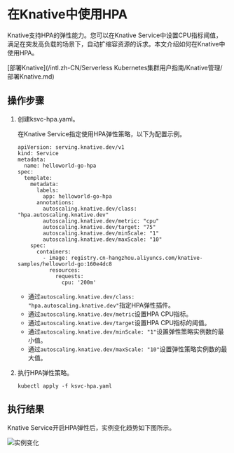 # 在Knative中使用HPA

Knative支持HPA的弹性能力。您可以在Knative Service中设置CPU指标阈值，满足在突发高负载的场景下，自动扩缩容资源的诉求。本文介绍如何在Knative中使用HPA。

[部署Knative](/intl.zh-CN/Serverless Kubernetes集群用户指南/Knative管理/部署Knative.md)

## 操作步骤

1.  创建ksvc-hpa.yaml。

    在Knative Service指定使用HPA弹性策略，以下为配置示例。

    ```
    apiVersion: serving.knative.dev/v1
    kind: Service
    metadata:
      name: helloworld-go-hpa
    spec:
      template:
        metadata:
          labels:
            app: helloworld-go-hpa
          annotations:
            autoscaling.knative.dev/class: "hpa.autoscaling.knative.dev"
            autoscaling.knative.dev/metric: "cpu"
            autoscaling.knative.dev/target: "75"
            autoscaling.knative.dev/minScale: "1"
            autoscaling.knative.dev/maxScale: "10"
        spec:
          containers:
            - image: registry.cn-hangzhou.aliyuncs.com/knative-samples/helloworld-go:160e4dc8
              resources:
                requests:
                  cpu: '200m'              
    ```

    -   通过`autoscaling.knative.dev/class: "hpa.autoscaling.knative.dev"`指定HPA弹性插件。
    -   通过`autoscaling.knative.dev/metric`设置HPA CPU指标。
    -   通过`autoscaling.knative.dev/target`设置HPA CPU指标的阈值。
    -   通过`autoscaling.knative.dev/minScale: "1"`设置弹性策略实例数的最小值。
    -   通过`autoscaling.knative.dev/maxScale: "10"`设置弹性策略实例数的最大值。
2.  执行HPA弹性策略。

    ```
    kubectl apply -f ksvc-hpa.yaml
    ```


## 执行结果

Knative Service开启HPA弹性后，实例变化趋势如下图所示。

![实例变化](https://static-aliyun-doc.oss-cn-hangzhou.aliyuncs.com/assets/img/zh-CN/2016034061/p178540.png)

